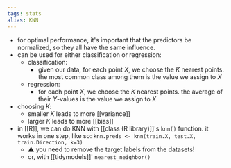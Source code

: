 ```yaml
---
tags: stats
alias: KNN
---
```


- for optimal performance, it's important that the predictors be normalized, so they all have the same influence.
- can be used for either classification or regression:
	- classification:
		- given our data, for each point $X$, we choose the $K$ nearest points. the most common class among them is the value we assign to $X$
	- regression:
		- for each point $X$, we choose the $K$ nearest points. the average of their $Y$-values is the value we assign to $X$
- choosing $K$:
	- smaller $K$ leads to more [[variance]]
	- larger $K$ leads to more [[bias]]
- in [[R]], we can do KNN with [[class (R library)]]'s `knn()` function. it works in one step, like so: `knn.preds <- knn(train.X, test.X, train.Direction, k=3)`
	- ⚠️ you need to remove the target labels from the datasets!
	- or, with [[tidymodels]]' `nearest_neighbor()`